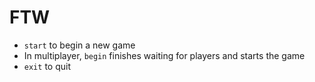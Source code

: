 # FTW

+ `start` to begin a new game
+ In multiplayer, `begin` finishes waiting for players and starts the game
+ `exit` to quit
